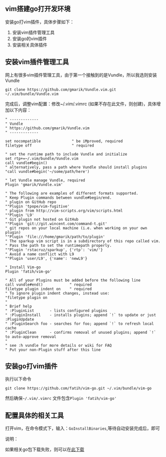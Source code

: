 vim搭建go打开发环境
------------------
安装go打vim插件，具体步骤如下：

1. 安装vim插件管理工具
2. 安装go的vim插件
3. 安装相关具体插件

## 安装vim插件管理工具
网上有很多vim插件管理工具，由于第一个接触到的是Vundle，所以我选则安装Vundle

```
git clone https://github.com/gmarik/Vundle.vim.git ~/.vim/bundle/Vundle.vim
```

完成后，调整vim配置：修改~/.vim/.vimrc (如果不存在此文件，则创建)，具体增加以下内容：

```
" -------------  
" Vundle  
" https://github.com/gmarik/Vundle.vim  
" -------------  
  
set nocompatible              " be iMproved, required  
filetype off                  " required  
  
" set the runtime path to include Vundle and initialize  
set rtp+=~/.vim/bundle/Vundle.vim  
call vundle#begin()  
" alternatively, pass a path where Vundle should install plugins  
"call vundle#begin('~/some/path/here')  
  
" let Vundle manage Vundle, required  
Plugin 'gmarik/Vundle.vim'  
  
" The following are examples of different formats supported.  
" Keep Plugin commands between vundle#begin/end.  
" plugin on GitHub repo  
""Plugin 'tpope/vim-fugitive'  
" plugin from http://vim-scripts.org/vim/scripts.html  
""Plugin 'L9'  
" Git plugin not hosted on GitHub  
""Plugin 'git://git.wincent.com/command-t.git'  
" git repos on your local machine (i.e. when working on your own plugin)  
""Plugin 'file:///home/gmarik/path/to/plugin'  
" The sparkup vim script is in a subdirectory of this repo called vim.  
" Pass the path to set the runtimepath properly.  
""Plugin 'rstacruz/sparkup', {'rtp': 'vim/'}  
" Avoid a name conflict with L9  
""Plugin 'user/L9', {'name': 'newL9'}  
  
" Install Vim-go  
Plugin 'fatih/vim-go'  
  
" All of your Plugins must be added before the following line  
call vundle#end()            " required  
filetype plugin indent on    " required  
" To ignore plugin indent changes, instead use:  
"filetype plugin on  
"  
" Brief help  
" :PluginList       - lists configured plugins  
" :PluginInstall    - installs plugins; append `!` to update or just :PluginUpdate  
" :PluginSearch foo - searches for foo; append `!` to refresh local cache  
" :PluginClean      - confirms removal of unused plugins; append `!` to auto-approve removal  
"  
" see :h vundle for more details or wiki for FAQ  
" Put your non-Plugin stuff after this line 
```

## 安装go打vim插件
执行以下命令
```
git clone https://github.com/fatih/vim-go.git ~/.vim/bundle/vim-go
```

然后确保```~/.vim/.vimrc``` 文件包含```Plugin 'fatih/vim-go'```

## 配置具体的相关工具

 打开vim，在命令模式下，输入：```GoInstallBinaries```,等待自动安装完成后，即可

说明：

  如果相关go包下载失败，则可以在[此下载](https://www.golangtc.com/download/package)
